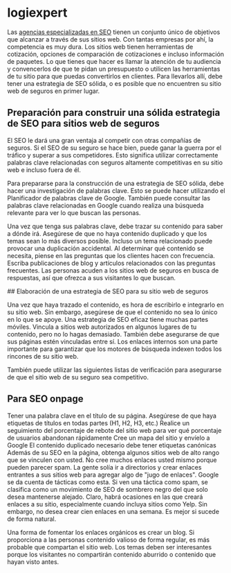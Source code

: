 # logiexpert

Las [agencias especializadas en SEO](https://www.logicfen.org/blog/experto-seo-tips/) tienen un conjunto único de objetivos que alcanzar a través de sus sitios web. Con tantas empresas por ahí, la competencia es muy dura. Los sitios web tienen herramientas de cotización, opciones de comparación de cotizaciones e incluso información de paquetes. Lo que tienes que hacer es llamar la atención de tu audiencia y convencerlos de que te pidan un presupuesto o utilicen las herramientas de tu sitio para que puedas convertirlos en clientes. Para llevarlos allí, debe tener una estrategia de SEO sólida, o es posible que no encuentren su sitio web de seguros en primer lugar.

## Preparación para construir una sólida estrategia de SEO para sitios web de seguros

El SEO le dará una gran ventaja al competir con otras compañías de seguros. Si el SEO de su seguro se hace bien, puede ganar la guerra por el tráfico y superar a sus competidores. Esto significa utilizar correctamente palabras clave relacionadas con seguros altamente competitivas en su sitio web e incluso fuera de él.

Para prepararse para la construcción de una estrategia de SEO sólida, debe hacer una investigación de palabras clave. Esto se puede hacer utilizando el Planificador de palabras clave de Google. También puede consultar las palabras clave relacionadas en Google cuando realiza una búsqueda relevante para ver lo que buscan las personas.

Una vez que tenga sus palabras clave, debe trazar su contenido para saber a dónde irá. Asegúrese de que no haya contenido duplicado y que los temas sean lo más diversos posible. Incluso un tema relacionado puede provocar una duplicación accidental. Al determinar qué contenido se necesita, piense en las preguntas que los clientes hacen con frecuencia. Escriba publicaciones de blog y artículos relacionados con las preguntas frecuentes. Las personas acuden a los sitios web de seguros en busca de respuestas, así que ofrezca a sus visitantes lo que buscan.

## Elaboración de una estrategia de SEO para su sitio web de seguros

Una vez que haya trazado el contenido, es hora de escribirlo e integrarlo en su sitio web. Sin embargo, asegúrese de que el contenido no sea lo único en lo que se apoye. Una estrategia de SEO eficaz tiene muchas partes móviles. Vincula a sitios web autorizados en algunos lugares de tu contenido, pero no lo hagas demasiado. También debe asegurarse de que sus páginas estén vinculadas entre sí. Los enlaces internos son una parte importante para garantizar que los motores de búsqueda indexen todos los rincones de su sitio web.

También puede utilizar las siguientes listas de verificación para asegurarse de que el sitio web de su seguro sea competitivo.

## Para SEO onpage

Tener una palabra clave en el título de su página.
Asegúrese de que haya etiquetas de títulos en todas partes (H1, H2, H3, etc.)
Realice un seguimiento del porcentaje de rebote del sitio web para ver qué porcentaje de usuarios abandonan rápidamente
Cree un mapa del sitio y envíelo a Google
El contenido duplicado necesario debe tener etiquetas canónicas
Además de su SEO en la página, obtenga algunos sitios web de alto rango que se vinculen con usted. No cree muchos enlaces usted mismo porque pueden parecer spam. La gente solía ir a directorios y crear enlaces entrantes a sus sitios web para agregar algo de "jugo de enlaces". Google se da cuenta de tácticas como esta. Si ven una táctica como spam, se clasifica como un movimiento de SEO de sombrero negro del que solo desea mantenerse alejado. Claro, habrá ocasiones en las que creará enlaces a su sitio, especialmente cuando incluya sitios como Yelp. Sin embargo, no desea crear cien enlaces en una semana. Es mejor si sucede de forma natural.

Una forma de fomentar los enlaces orgánicos es crear un blog. Si proporciona a las personas contenido valioso de forma regular, es más probable que compartan el sitio web. Los temas deben ser interesantes porque los visitantes no compartirán contenido aburrido o contenido que hayan visto antes.
